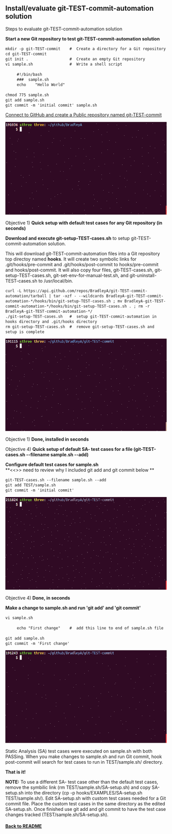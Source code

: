 ## Install/evaluate git-TEST-commit-automation solution
Steps to evaluate git-TEST-commit-automation solution

**Start a new Git repository to test git-TEST-commit-automation solution**

    mkdir -p git-TEST-commit    #  Create a directory for a Git repository
    cd git-TEST-commit
    git init .                  #  Create an empty Git repository
    vi sample.sh                #  Write a shell script
    
         #!/bin/bash
         ###  sample.sh 
         echo    "Hello World"
    
    chmod 775 sample.sh
    git add sample.sh
    git commit -m 'initial commit' sample.sh

[Connect to GitHub and create a Public repository named git-TEST-commit](https://help.github.com/en/github/creating-cloning-and-archiving-repositories/creating-a-new-repository)

<img id="Steps git-TEST-commit-automation-1.gif" src="../images/git-TEST-commit-automation-1.gif" >
    
Objective 1) **Quick setup with default test cases for any Git repository (in seconds)**

**Download and execute git-setup-TEST-cases.sh** to setup git-TEST-commit-automation solution.

This will download git-TEST-commit-automation files into a Git repository top directoy named **hooks**.  It will create two symbolic links for .git/hooks/pre-commit and .git/hooks/post-commit to hooks/pre-commit and hooks/post-commit.  It will also copy four files, git-TEST-cases.sh, git-setup-TEST-cases.sh, git-set-env-for-manual-test.sh, and git-uninstall-TEST-cases.sh to /usr/local/bin.

    curl -L https://api.github.com/repos/BradleyA/git-TEST-commit-automation/tarball | tar -xzf - --wildcards BradleyA-git-TEST-commit-automation-*/hooks/bin/git-setup-TEST-cases.sh ; mv BradleyA-git-TEST-commit-automation-*/hooks/bin/git-setup-TEST-cases.sh . ; rm -r BradleyA-git-TEST-commit-automation-*/
    ./git-setup-TEST-cases.sh   #  setup git-TEST-commit-automation in hooks directory and .git/hooks directory
    rm git-setup-TEST-cases.sh  #  remove git-setup-TEST-cases.sh and setup is complete
    
<img id="Steps git-TEST-commit-automation-2.gif" src="../images/git-TEST-commit-automation-2.gif" >

Objective 1)  **Done, installed in seconds**

Objective 4)  **Quick setup of default SA- test cases for a file (git-TEST-cases.sh --filename sample.sh --add)**
    
**Configure default test cases for sample.sh**   
  **<<>> need to review why I included git add and git commit below   **
   
    git-TEST-cases.sh --filename sample.sh --add
    git add TEST/sample.sh
    git commit -m 'initial commit'

<img id="Steps git-TEST-commit-automation-3.gif" src="../images/git-TEST-commit-automation-3.gif" >

Objective 4)  **Done, in seconds**

**Make a change to sample.sh and run 'git add' and 'git commit'**
    
    vi sample.sh
    
         echo "First change"    #  add this line to end of sample.sh file
	 
    git add sample.sh
    git commit -m 'First change'


<img id="Steps git-TEST-commit-automation-4.gif" src="../images/git-TEST-commit-automation-4.gif" >

Static Analysis (SA) test cases were executed on sample.sh with both PASSing.  When you make changes to sample.sh and run Git commit, hook post-commit will search for test cases to run in TEST/sample.sh/ directory.

**That is it!**

**NOTE:**  To use a different SA- test case other than the default test cases, remove the symbilic link (rm TEST/sample.sh/SA-setup.sh) and copy SA-setup.sh into the directory (cp -p hooks/EXAMPLES/SA-setup.sh TEST/sample.sh/).  Edit SA-setup.sh with custom test cases needed for a Git commit file.  Place the custom test cases in the same directory as the edited SA-setup.sh.  Once finished use git add and git commit to have the test case changes tracked (TEST/sample.sh/SA-setup.sh).  


#### [Back to README](https://github.com/BradleyA/git-TEST-commit-automation/tree/master/hooks#installevaluate-git-test-commit-automation-solution)
